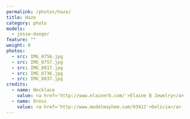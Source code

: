 ```yaml
---
permalink: /photos/haze/
title: Haze
category: photo
models:
  - jesse-danger
feature: ""
weight: 0
photos:
  - src: IMG_8756.jpg
  - src: IMG_8757.jpg
  - src: IMG_8817.jpg
  - src: IMG_8736.jpg
  - src: IMG_8837.jpg
credits:
  - name: Necklace
    value: <a href='http://www.elainerb.com/'>Elaine B Jewelry</a>
  - name: Dress
    value: <a href='http://www.modelmayhem.com/93412'>Delicia</a>
---
```

